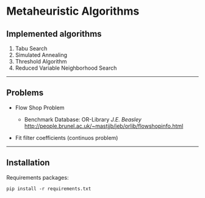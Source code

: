 # Metaheuristic Algorithms

## Implemented algorithms

1. Tabu Search
2. Simulated Annealing
3. Threshold Algorithm
4. Reduced Variable Neighborhood Search

---
## Problems

- Flow Shop Problem
  -  Benchmark Database: OR-Library *J.E. Beasley* <http://people.brunel.ac.uk/~mastjjb/jeb/orlib/flowshopinfo.html>

- Fit filter coefficients (continuos problem)

---

## Installation

Requirements packages:

    pip install -r requirements.txt
